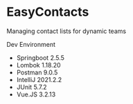 # EasyContacts
Managing contact lists for dynamic teams

Dev Environment
* Springboot 2.5.5
* Lombok 1.18.20
* Postman 9.0.5
* IntelliJ 2021.2.2
* JUnit 5.7.2
* Vue.JS 3.2.13
